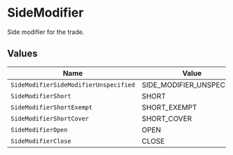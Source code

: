 # SideModifier

Side modifier for the trade.


## Values

| Name                                  | Value                                 |
| ------------------------------------- | ------------------------------------- |
| `SideModifierSideModifierUnspecified` | SIDE_MODIFIER_UNSPECIFIED             |
| `SideModifierShort`                   | SHORT                                 |
| `SideModifierShortExempt`             | SHORT_EXEMPT                          |
| `SideModifierShortCover`              | SHORT_COVER                           |
| `SideModifierOpen`                    | OPEN                                  |
| `SideModifierClose`                   | CLOSE                                 |